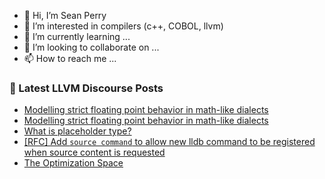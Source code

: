 - 👋 Hi, I’m Sean Perry
- 👀 I’m interested in compilers (c++, COBOL, llvm)
- 🌱 I’m currently learning ...
- 💞️ I’m looking to collaborate on ...
- 📫 How to reach me ...

<!---
s66perry/s66perry is a ✨ special ✨ repository because its `README.md` (this file) appears on your GitHub profile.
You can click the Preview link to take a look at your changes.
--->
### 📕 Latest LLVM Discourse Posts

<!-- DISCOURSE-LLVM:START -->
- [Modelling strict floating point behavior in math-like dialects](https://discourse.llvm.org/t/modelling-strict-floating-point-behavior-in-math-like-dialects/63000#post_7)
- [Modelling strict floating point behavior in math-like dialects](https://discourse.llvm.org/t/modelling-strict-floating-point-behavior-in-math-like-dialects/63000#post_6)
- [What is placeholder type?](https://discourse.llvm.org/t/what-is-placeholder-type/63162#post_1)
- [[RFC] Add `source command` to allow new lldb command to be registered when source content is requested](https://discourse.llvm.org/t/rfc-add-source-command-to-allow-new-lldb-command-to-be-registered-when-source-content-is-requested/63160#post_2)
- [The Optimization Space](https://discourse.llvm.org/t/the-optimization-space/63158#post_4)
<!-- DISCOURSE-LLVM:END -->

